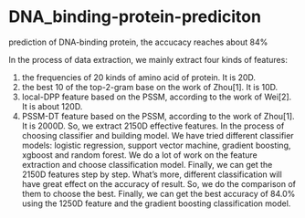 # DNA_binding-protein-prediciton
prediction of DNA-binding protein, the accucacy reaches about 84%

In the process of data extraction, 
we mainly extract four kinds of features: 
  1) the frequencies of 20 kinds of amino acid of protein. It is 20D. 
  2) the best 10 of the top-2-gram base on the work of Zhou[1]. It is 10D. 
  3) local-DPP feature based on the PSSM, according to the work of Wei[2]. It is about 120D. 
  4) PSSM-DT feature based on the PSSM, according to the work of Zhou[1]. It is 2000D. 
  So, we extract 2150D effective features.
In the process of choosing classifier and building model. We have tried different classifier models: 
  logistic regression, support vector machine, gradient boosting, xgboost and random forest.
We do a lot of work on the feature extraction and choose classification model. 
Finally, we can get the 2150D features step by step. What’s more, different classification will have great effect on the accuracy of result. So, we do the comparison of them to choose the best.
Finally, we can get the best accuracy of 84.0% using the 1250D feature and the gradient boosting classification model.
